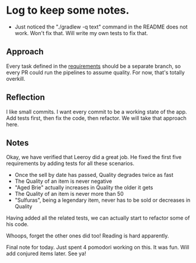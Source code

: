 # Log to keep some notes.

- Just noticed the "./gradlew -q text" command in the README does not work. Won't fix that. Will write my own tests to fix that.

## Approach
Every task defined in the [requirements](https://github.com/emilybache/GildedRose-Refactoring-Kata/blob/main/GildedRoseRequirements.md)
should be a separate branch, so every PR could run the pipelines to assume quality. For now, that's 
totally overkill.

## Reflection
I like small commits. I want every commit to be a working state of the app. Add tests first, then 
fix the code, then refactor. We will take that approach here.

## Notes
Okay, we have verified that Leeroy did a great job. He fixed the first five requirements by adding 
tests for all these scenarios.
- Once the sell by date has passed, Quality degrades twice as fast
- The Quality of an item is never negative
- "Aged Brie" actually increases in Quality the older it gets
- The Quality of an item is never more than 50
- "Sulfuras", being a legendary item, never has to be sold or decreases in Quality

Having added all the related tests, we can actually start to refactor some of his code.

Whoops, forget the other ones did too! Reading is hard apparently.

Final note for today. Just spent 4 pomodori working on this. It was fun. Will add conjured items later. See ya!
